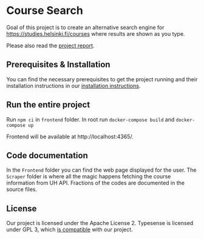 # Course Search

Goal of this project is to create an alternative search engine for https://studies.helsinki.fi/courses where results are shown as you type.

Please also read the [project report](docs/Report.md).

## Prerequisites & Installation

You can find the necessary prerequisites to get the project running and their installation instructions in our [installation instructions](docs/Installation.md).
## Run the entire project

Run `npm ci` in `frontend` folder.
In root run `docker-compose build` and `docker-compose up`

Frontend will be available at http://localhost:4365/.

## Code documentation

In the `Frontend` folder you can find the web page displayed for the user. The `Scraper` folder is where all the magic happens fetching the course information from UH API. Fractions of the codes are documented in the source files.

## License

Our project is licensed under the Apache License 2.
Typesense is licensed under GPL 3, which [is compatible](https://www.apache.org/licenses/GPL-compatibility.html) with our project.